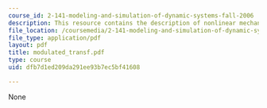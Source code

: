 ```yaml
---
course_id: 2-141-modeling-and-simulation-of-dynamic-systems-fall-2006
description: This resource contains the description of nonlinear mechanical systems.
file_location: /coursemedia/2-141-modeling-and-simulation-of-dynamic-systems-fall-2006/dfb7d1ed209da291ee93b7ec5bf41608_modulated_transf.pdf
file_type: application/pdf
layout: pdf
title: modulated_transf.pdf
type: course
uid: dfb7d1ed209da291ee93b7ec5bf41608

---
```

None